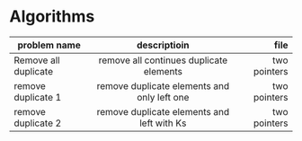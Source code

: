 # Algorithms


| problem name       | descriptioin          | file  |
| ------------------------ |:-------------:| -----:|
| Remove all duplicate     | remove all continues duplicate elements       | two pointers |
| remove duplicate 1       | remove duplicate elements and only left one   | two pointers |
| remove duplicate 2       | remove duplicate elements and left with Ks    | two pointers |
